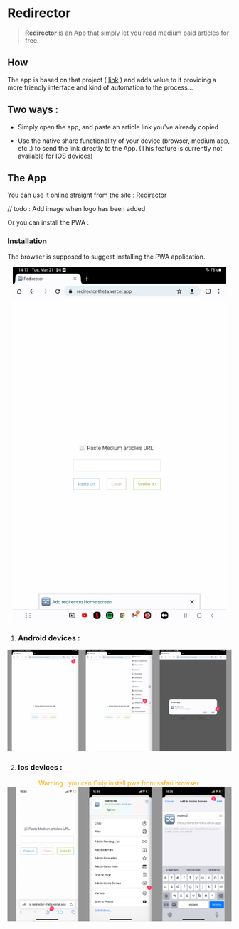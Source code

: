 # Redirector

> **Redirector** is an App that simply let you read medium paid articles for free.

## How

The app is based on that project ( [link](https://scribe.rip/) ) and adds value to it providing a more friendly interface and kind of automation to the process...

## Two ways :

- Simply open the app, and paste an article link you've already copied

- Use the native share functionality of your device (browser, medium app, etc..) to send the link directly to the App.
  (This feature is currently not available for IOS devices)

## The App

You can use it online straight from the site : [Redirector](https://scribe.rip/)

// todo : Add image when logo has been added

Or you can install the PWA :

### Installation

The browser is supposed to suggest installing the PWA application.

<div style="text-align: center;">
	<img  src="./public/suggest.jpg" height="800">
</div>

1. ### Android devices :

<div style="text-align: center;">
<img src="./public/android.png" width="800">
</div>

2. ### Ios devices :

<div style="text-align: center;">
   <span style="color:orange">Warning : you can Only install pwa from safari browser.</span>
	 </div>

<div style="text-align: center;">
   <img src="./public/ios.jpeg" width="800">
</div>
